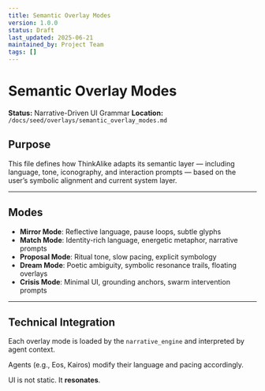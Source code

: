 ```yaml
---
title: Semantic Overlay Modes
version: 1.0.0
status: Draft
last_updated: 2025-06-21
maintained_by: Project Team
tags: []
---
```


# Semantic Overlay Modes

**Status:** Narrative-Driven UI Grammar
**Location:** `/docs/seed/overlays/semantic_overlay_modes.md`

## Purpose

This file defines how ThinkAlike adapts its semantic layer — including language, tone, iconography, and interaction prompts — based on the user’s symbolic alignment and current system layer.

---

## Modes

- **Mirror Mode**: Reflective language, pause loops, subtle glyphs
- **Match Mode**: Identity-rich language, energetic metaphor, narrative prompts
- **Proposal Mode**: Ritual tone, slow pacing, explicit symbology
- **Dream Mode**: Poetic ambiguity, symbolic resonance trails, floating overlays
- **Crisis Mode**: Minimal UI, grounding anchors, swarm intervention prompts

---

## Technical Integration

Each overlay mode is loaded by the `narrative_engine` and interpreted by agent context.

Agents (e.g., Eos, Kairos) modify their language and pacing accordingly.

UI is not static.
It **resonates**.
